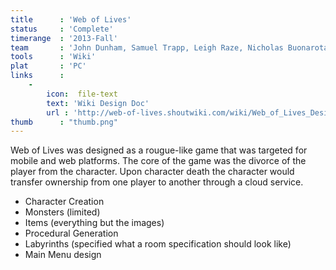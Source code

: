 ```yaml
---
title      : 'Web of Lives'
status     : 'Complete'
timerange  : '2013-Fall'
team       : 'John Dunham, Samuel Trapp, Leigh Raze, Nicholas Buonarota, Praveen Nagarajan' 
tools      : 'Wiki'
plat       : 'PC'
links      : 
    -  
        icon:  file-text
        text: 'Wiki Design Doc'
        url : 'http://web-of-lives.shoutwiki.com/wiki/Web_of_Lives_Design_Doc'
thumb      : "thumb.png"
---
```


Web of Lives was designed as a rougue-like game that was targeted for mobile and web platforms. The core of the game was the divorce of the player from the character. Upon character death the character would transfer ownership from one player to another through a cloud service.

- Character Creation
- Monsters (limited)
- Items (everything but the images) 
- Procedural Generation
- Labyrinths (specified what a room specification should look like) 
- Main Menu design
